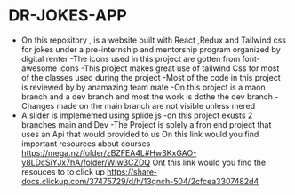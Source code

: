 # DR-JOKES-APP
- On this repository , is a website built with React ,Redux and Tailwind css for jokes under a pre-internship and mentorship program organized by digital renter 
-The icons used in this project are gotten from font-awesome icons 
-This project makes great use of tailwind Css for most of the classes used during the project
-Most of the code in this project is reviewed by by anamazing team mate
-On this project is a maon branch and a dev branch and most the work is dothe the dev branch
-Changes made on the main branch are not visible unless mered 
- A slider is implememed using splide js 
-on this project exusts 2 branches main and Dev
-The Project is solely  a fron end project that uses an Api that would provided to us 
On this link would you find important resources about courses https://mega.nz/folder/zBZFEA4L#HwSKxGAO-y8LDcSiYJx7hA/folder/WIw3CZDQ
Ont this link would you find the resouces to to click up https://share-docs.clickup.com/37475729/d/h/13qnch-504/2cfcea3307482d4
 